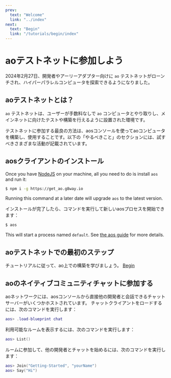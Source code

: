 ```yaml
---
prev:
  text: "Welcome"
  link: "../index"
next:
  text: "Begin"
  link: "/tutorials/begin/index"
---
```


<!-- # Get involved with the ao legacynet -->

# aoテストネットに参加しよう

<!-- On February 27, 2024, `ao` legacynet was launched, for developers and early adopters to explore the hyper parallel computer. -->

2024年2月27日、開発者やアーリーアダプター向けに `ao` テストネットがローンチされ、ハイパーパラレルコンピュータを探索できるようになりました。

<!-- ## What is the ao legacynet? -->

## aoテストネットとは？

<!-- The `ao` legacynet is setup to allow users to interact with the `ao` computer without fees, to test and build towards mainnet. -->

`ao` テストネットは、ユーザーが手数料なしで `ao` コンピュータとやり取りし、メインネットに向けたテストや構築を行えるように設置された環境です。

<!-- The best way to get involved is to build and use the `ao` computer with the `aos` console.
In the `Things to do` section below you will find many activities to try. -->

テストネットに参加する最良の方法は、aosコンソールを使ってaoコンピュータを構築し、使用することです。以下の「やるべきこと」のセクションには、試すべきさまざまな活動が記載されています。

<!-- ## Installing the aos client -->

## aosクライアントのインストール

Once you have [NodeJS](https://nodejs.org) on your machine, all you need to do is install `aos` and run it:

```sh
$ npm i -g https://get_ao.g8way.io
```

Running this command at a later date will upgrade `aos` to the latest version.

<!-- After installation, we can simply run the command itself to start a new `aos` process: -->

インストールが完了したら、コマンドを実行して新しいaosプロセスを開始できます：

```sh
$ aos
```

This will start a process named `default`. See [the aos guide](/guides/aos/index) for more details.

<!-- ## First steps in the ao legacynet -->

## aoテストネットでの最初のステップ

<!-- Follow the tutorials and learn to build on `ao`. [Begin](/tutorials/begin/index) -->

チュートリアルに従って、ao上での構築を学びましょう。 [Begin](/tutorials/begin/index)

<!-- ## Joining ao's native community chat -->

## aoのネイティブコミュニティチャットに参加する

<!-- The ao network hosts a number of chat servers that allow you to converse with other devs,
right from your `aos` console. To load the chat client run the following: -->

aoネットワークには、aosコンソールから直接他の開発者と会話できるチャットサーバーがいくつかホストされています。
チャットクライアントをロードするには、次のコマンドを実行します：

```lua
aos> .load-blueprint chat
```

<!-- To show the available rooms you can run: -->

利用可能なルームを表示するには、次のコマンドを実行します：

```lua
aos> List()
```

<!-- You can join a room and start chatting with other devs as follows: -->

ルームに参加して、他の開発者とチャットを始めるには、次のコマンドを実行します：

```lua
aos> Join("Getting-Started", "yourName")
aos> Say("Hi")
```
